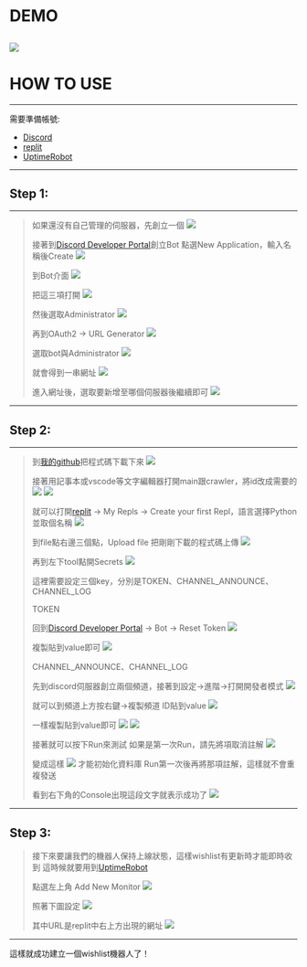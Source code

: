 # DEMO
![]([https://i.imgur.com/0TW6FjR.png](https://i.imgur.com/0UdDOx4.png))
---
# HOW TO USE
---
需要準備帳號:
* [Discord](https://discord.com/)
* [replit](https://replit.com/)
* [UptimeRobot](https://uptimerobot.com/)
---
## **Step 1:**
---
>如果還沒有自己管理的伺服器，先創立一個
![](https://i.imgur.com/0TW6FjR.png)
>
>接著到[Discord Developer Portal](https://discord.com/developers/applications)創立Bot
點選New Application，輸入名稱後Create
![](https://i.imgur.com/PSp1fA0.png)
>
>到Bot介面
![](https://i.imgur.com/VZv4O78.png)
>
>把這三項打開
![](https://i.imgur.com/uWj2kDX.png)
>
>然後選取Administrator
![](https://i.imgur.com/hVWrIUh.png)
>
>再到OAuth2 -> URL Generator
![](https://i.imgur.com/uKUj0r1.png)
>
>選取bot與Administrator
![](https://i.imgur.com/hIneJUu.png)
>
>就會得到一串網址
![](https://i.imgur.com/8Zu12TW.png)
>
>進入網址後，選取要新增至哪個伺服器後繼續即可
![](https://i.imgur.com/MG8DQxM.png)
---
## **Step 2:**
---
>到[我的github](https://github.com/jush0147/discord-bot-with-crawler)把程式碼下載下來
![](https://i.imgur.com/Z8wjpHH.png)
>
>接著用記事本或vscode等文字編輯器打開main跟crawler，將id改成需要的
![](https://i.imgur.com/N0OWpz5.png)
![](https://i.imgur.com/AQtFEnk.png)
>
>就可以打開[replit](https://replit.com/) -> My Repls -> Create your first Repl，語言選擇Python並取個名稱
![](https://i.imgur.com/gFOOHZX.png)
>
>到file點右邊三個點，Upload file 把剛剛下載的程式碼上傳
![](https://i.imgur.com/Ump8g3j.png)
>
>再到左下tool點開Secrets
![](https://i.imgur.com/cKjpGQ3.png)
>
>這裡需要設定三個key，分別是TOKEN、CHANNEL_ANNOUNCE、CHANNEL_LOG
>
>TOKEN
>
>回到[Discord Developer Portal](https://discord.com/developers/applications) -> Bot -> Reset Token
![](https://i.imgur.com/ubZkkuE.png)
>
>複製貼到value即可
![](https://i.imgur.com/HkaSspL.png)
>
>CHANNEL_ANNOUNCE、CHANNEL_LOG
>
>先到discord伺服器創立兩個頻道，接著到設定->進階->打開開發者模式
![](https://i.imgur.com/QxxLnko.png)
>
>就可以到頻道上方按右鍵->複製頻道 ID貼到value
![](https://i.imgur.com/chnu8IH.png)
>
>一樣複製貼到value即可
>![](https://hackmd.io/_uploads/rJTANWENh.png)
>![](https://hackmd.io/_uploads/SkEgSWEVh.png)
>
>
>接著就可以按下Run來測試
如果是第一次Run，請先將項取消註解
![](https://hackmd.io/_uploads/rkxEEZN43.png)
>
>
>變成這樣
![](https://hackmd.io/_uploads/rk5HE-4E2.png)
>才能初始化資料庫
>Run第一次後再將那項註解，這樣就不會重複發送
>
>看到右下角的Console出現這段文字就表示成功了
>![](https://i.imgur.com/UP9AMaJ.png)
---
## **Step 3:**
>接下來要讓我們的機器人保持上線狀態，這樣wishlist有更新時才能即時收到
>這時候就要用到[UptimeRobot](https://uptimerobot.com/)
>
>點選左上角 Add New Monitor
![](https://i.imgur.com/lTykAPi.png)
>
>照著下圖設定
>![](https://i.imgur.com/m8wmj0t.png)
>
>其中URL是replit中右上方出現的網址
![](https://i.imgur.com/wekBE0T.png)
---

這樣就成功建立一個wishlist機器人了！
